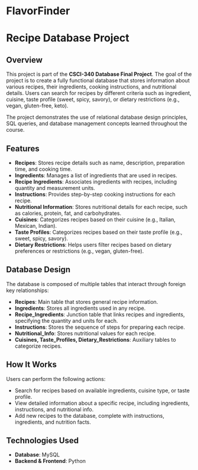 # FlavorFinder
# Recipe Database Project

## Overview
This project is part of the **CSCI-340 Database Final Project**. The goal of the project is to create a fully functional database that stores information about various recipes, their ingredients, cooking instructions, and nutritional details. Users can search for recipes by different criteria such as ingredient, cuisine, taste profile (sweet, spicy, savory), or dietary restrictions (e.g., vegan, gluten-free, keto).

The project demonstrates the use of relational database design principles, SQL queries, and database management concepts learned throughout the course.

## Features
- **Recipes**: Stores recipe details such as name, description, preparation time, and cooking time.
- **Ingredients**: Manages a list of ingredients that are used in recipes.
- **Recipe Ingredients**: Associates ingredients with recipes, including quantity and measurement units.
- **Instructions**: Provides step-by-step cooking instructions for each recipe.
- **Nutritional Information**: Stores nutritional details for each recipe, such as calories, protein, fat, and carbohydrates.
- **Cuisines**: Categorizes recipes based on their cuisine (e.g., Italian, Mexican, Indian).
- **Taste Profiles**: Categorizes recipes based on their taste profile (e.g., sweet, spicy, savory).
- **Dietary Restrictions**: Helps users filter recipes based on dietary preferences or restrictions (e.g., vegan, gluten-free).

## Database Design
The database is composed of multiple tables that interact through foreign key relationships:
- **Recipes**: Main table that stores general recipe information.
- **Ingredients**: Stores all ingredients used in any recipe.
- **Recipe_Ingredients**: Junction table that links recipes and ingredients, specifying the quantity and units for each.
- **Instructions**: Stores the sequence of steps for preparing each recipe.
- **Nutritional_Info**: Stores nutritional values for each recipe.
- **Cuisines, Taste_Profiles, Dietary_Restrictions**: Auxiliary tables to categorize recipes.

## How It Works
Users can perform the following actions:
- Search for recipes based on available ingredients, cuisine type, or taste profile.
- View detailed information about a specific recipe, including ingredients, instructions, and nutritional info.
- Add new recipes to the database, complete with instructions, ingredients, and nutrition facts.

## Technologies Used
- **Database**: MySQL
- **Backend & Frontend**: Python 
